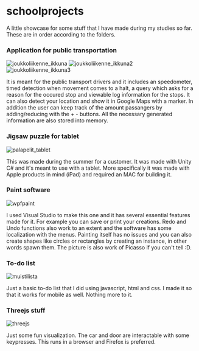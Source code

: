# schoolprojects
A little showcase for some stuff that I have made during my studies so far. These are in order according to the folders.
<h3>Application for public transportation</h3>

![joukkoliikenne_ikkuna](https://user-images.githubusercontent.com/41001254/55141399-06c8ea80-5143-11e9-83b3-7690335e95ac.PNG)
![joukkoliikenne_ikkuna2](https://user-images.githubusercontent.com/41001254/55141503-32e46b80-5143-11e9-9200-f682805c71cd.PNG)
![joukkoliikenne_ikkuna3](https://user-images.githubusercontent.com/41001254/55141653-8f478b00-5143-11e9-9783-80a72f6b1e4b.PNG)

It is meant for the public transport drivers and it includes an speedometer, timed detection when movement comes to a halt, a query which asks for a reason for the occured stop
and viewable log information for the stops. It can also detect your location and show it in Google Maps with a marker. In addition the user can keep track of the amount passangers by adding/reducing with the + - buttons. All the necessary generated information are also stored into memory. 

<h3>Jigsaw puzzle for tablet</h3>

![palapelit_tablet](https://user-images.githubusercontent.com/41001254/55139801-4c83b400-513f-11e9-9924-bac29a612d55.jpg)

This was made during the summer for a customer. It was made with Unity C# and it's meant to use with a tablet. More specifically it was made with Apple products in mind (iPad) and required an MAC for building it. 

<h3>Paint software</h3>

![wpfpaint](https://user-images.githubusercontent.com/41001254/55143144-cd927980-5146-11e9-952b-5e10bd8b9277.PNG)

I used Visual Studio to make this one and it has several essential features made for it. For example you can save or print your creations. Redo and Undo functions also work to an extent and the software has some localization with the menus. Painting itself has no issues and you can also create shapes like circles or rectangles by creating an instance, in other words spawn them. The picture is also work of Picasso if you can't tell :D.

<h3>To-do list</h3>

![muistilista](https://user-images.githubusercontent.com/41001254/55139142-b7cc8680-513d-11e9-82a5-26e1a89f20e8.PNG)

Just a basic to-do list that I did using javascript, html and css. I made it so that it works for mobile as well. Nothing more to it.

<h3>Threejs stuff</h3>

![threejs](https://user-images.githubusercontent.com/41001254/55139440-74bee300-513e-11e9-877b-c7f604104fdd.PNG)

Just some fun visualization. The car and door are interactable with some keypresses. This runs in a browser and Firefox is preferred.

